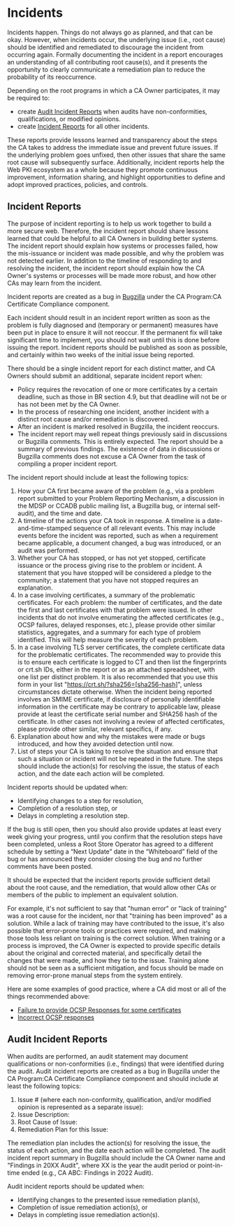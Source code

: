 # Incidents # 
Incidents happen. Things do not always go as planned, and that can be okay. However, when incidents occur, the underlying issue (i.e., root cause) should be identified and remediated to discourage the incident from occurring again. Formally documenting the incident in a report encourages an understanding of all contributing root cause(s), and it presents the opportunity to clearly communicate a remediation plan to reduce the probability of its reoccurrence. 

Depending on the root programs in which a CA Owner participates, it may be required to:
* create [Audit Incident Reports](incident-report#audit-incident-reports) when audits have non-conformities, qualifications, or modified opinions.
* create [Incident Reports](incident-report#incident-reports) for all other incidents.

These reports provide lessons learned and transparency about the steps the CA takes to address the immediate issue and prevent future issues. If the underlying problem goes unfixed, then other issues that share the same root cause will subsequently surface. Additionally, incident reports help the Web PKI ecosystem as a whole because they promote continuous improvement, information sharing, and highlight opportunities to define and adopt improved practices, policies, and controls.

## Incident Reports ##

The purpose of incident reporting is to help us work together to build a more secure web. Therefore, the incident report should share lessons learned that could be helpful to all CA Owners in building better systems. The incident report should explain how systems or processes failed, how the mis-issuance or incident was made possible, and why the problem was not detected earlier. In addition to the timeline of responding to and resolving the incident, the incident report should explain how the CA Owner's systems or processes will be made more robust, and how other CAs may learn from the incident.

Incident reports are created as a bug in [Bugzilla](https://bugzilla.mozilla.org/buglist.cgi?product=CA%20Program&component=CA%20Certificate%20Compliance&list_id=16291008) under the CA Program:CA Certificate Compliance component.

Each incident should result in an incident report written as soon as the problem is fully diagnosed and (temporary or permanent) measures have been put in place to ensure it will not reoccur. If the permanent fix will take significant time to implement, you should not wait until this is done before issuing the report. Incident reports should be published as soon as possible, and certainly within two weeks of the initial issue being reported. 

There should be a single incident report for each distinct matter, and CA Owners should submit an additional, separate incident report when:

* Policy requires the revocation of one or more certificates by a certain deadline, such as those in BR section 4.9, but that deadline will not be or has not been met by the CA Owner.
* In the process of researching one incident, another incident with a distinct root cause and/or remediation is discovered.
* After an incident is marked resolved in Bugzilla, the incident reoccurs.
* The incident report may well repeat things previously said in discussions or Bugzilla comments. This is entirely expected. The report should be a summary of previous findings. The existence of data in discussions or Bugzilla comments does not excuse a CA Owner from the task of compiling a proper incident report.

The incident report should include at least the following topics:

1. How your CA first became aware of the problem (e.g., via a problem report submitted to your Problem Reporting Mechanism, a discussion in the MDSP or CCADB public mailing list, a Bugzilla bug, or internal self-audit), and the time and date.
2. A timeline of the actions your CA took in response. A timeline is a date-and-time-stamped sequence of all relevant events. This may include events before the incident was reported, such as when a requirement became applicable, a document changed, a bug was introduced, or an audit was performed.
3. Whether your CA has stopped, or has not yet stopped, certificate issuance or the process giving rise to the problem or incident. A statement that you have stopped will be considered a pledge to the community; a statement that you have not stopped requires an explanation.
4. In a case involving certificates, a summary of the problematic certificates. For each problem: the number of certificates, and the date the first and last certificates with that problem were issued. In other incidents that do not involve enumerating the affected certificates (e.g., OCSP failures, delayed responses, etc.), please provide other similar statistics, aggregates, and a summary for each type of problem identified. This will help measure the severity of each problem.
5. In a case involving TLS server certificates, the complete certificate data for the problematic certificates. The recommended way to provide this is to ensure each certificate is logged to CT and then list the fingerprints or crt.sh IDs, either in the report or as an attached spreadsheet, with one list per distinct problem. It is also recommended that you use this form in your list "https://crt.sh/?sha256=[sha256-hash]", unless circumstances dictate otherwise. When the incident being reported involves an SMIME certificate, if disclosure of personally identifiable information in the certificate may be contrary to applicable law, please provide at least the certificate serial number and SHA256 hash of the certificate. In other cases not involving a review of affected certificates, please provide other similar, relevant specifics, if any.
6. Explanation about how and why the mistakes were made or bugs introduced, and how they avoided detection until now.
7. List of steps your CA is taking to resolve the situation and ensure that such a situation or incident will not be repeated in the future. The steps should include the action(s) for resolving the issue, the status of each action, and the date each action will be completed.

Incident reports should be updated when:
* Identifying changes to a step for resolution,
* Completion of a resolution step, or
* Delays in completing a resolution step.

If the bug is still open, then you should also provide updates at least every week giving your progress, until you confirm that the resolution steps have been completed, unless a Root Store Operator has agreed to a different schedule by setting a “Next Update” date in the “Whiteboard” field of the bug or has announced they consider closing the bug and no further comments have been posted.

It should be expected that the incident reports provide sufficient detail about the root cause, and the remediation, that would allow other CAs or members of the public to implement an equivalent solution.

For example, it's not sufficient to say that "human error" or "lack of training" was a root cause for the incident, nor that "training has been improved" as a solution. While a lack of training may have contributed to the issue, it's also possible that error-prone tools or practices were required, and making those tools less reliant on training is the correct solution. When training or a process is improved, the CA Owner is expected to provide specific details about the original and corrected material, and specifically detail the changes that were made, and how they tie to the issue. Training alone should not be seen as a sufficient mitigation, and focus should be made on removing error-prone manual steps from the system entirely.

Here are some examples of good practice, where a CA did most or all of the things recommended above:
* [Failure to provide OCSP Responses for some certificates](https://bugzilla.mozilla.org/show_bug.cgi?id=1753123)
* [Incorrect OCSP responses](https://bugzilla.mozilla.org/show_bug.cgi?id=1763203)

## Audit Incident Reports ##

When audits are performed, an audit statement may document qualifications or non-conformities (i.e., findings) that were identified during the audit. Audit incident reports are created as a bug in Bugzilla under the CA Program:CA Certificate Compliance component and should include at least the following topics:
1. Issue # (where each non-conformity, qualification, and/or modified opinion is represented as a separate issue):
2. Issue Description:
3. Root Cause of Issue:
4. Remediation Plan for this Issue:

The remediation plan includes the action(s) for resolving the issue, the status of each action, and the date each action will be completed. The audit incident report summary in Bugzilla should include the CA Owner name and "Findings in 20XX Audit", where XX is the year the audit period or point-in-time ended (e.g., CA ABC: Findings in 2022 Audit). 

Audit incident reports should be updated when:
* Identifying changes to the presented issue remediation plan(s),
* Completion of issue remediation action(s), or
* Delays in completing issue remediation action(s).
